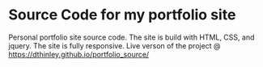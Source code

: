 # Source Code for my portfolio site
Personal portfolio site source code. The site is build with HTML, CSS, and jquery. The site is fully responsive. Live verson of the project @
https://dthinley.github.io/portfolio_source/
